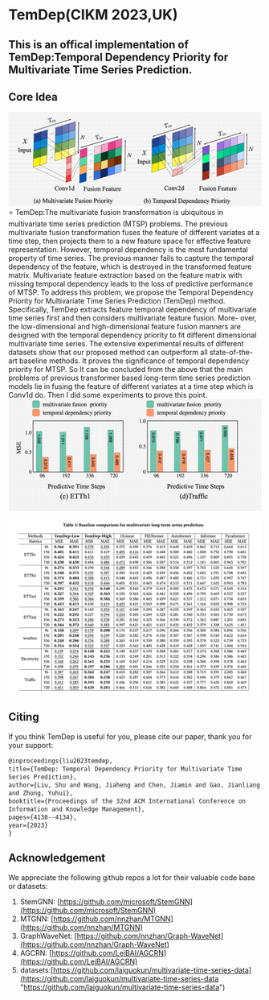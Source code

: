# TemDep(CIKM 2023,UK)

## This is an offical implementation of TemDep:**Temporal Dependency Priority for Multivariate Time Series Prediction.**

## Core Idea

![motivation](./fig/motivation.png)
⭐️ TemDep:The multivariate fusion transformation is ubiquitous in multivariate time series prediction (MTSP) problems. The previous multivariate fusion transformation fuses the feature of different variates at a time step, then projects them to a new feature space for effective feature representation. However, temporal dependency is the most fundamental property of time series. The previous manner fails to capture the temporal dependency of the feature, which is destroyed in the transformed feature matrix. Multivariate feature extraction based on the feature matrix with missing temporal dependency leads to the loss of predictive performance of MTSP. To address this problem, we propose the Temporal Dependency Priority for Multivariate Time Series Prediction (TemDep) method. Specifically, TemDep extracts feature temporal dependency of multivariate time series first and then considers multivariate feature fusion. More- over, the low-dimensional and high-dimensional feature fusion manners are designed with the temporal dependency priority to fit different dimensional multivariate time series. The extensive experimental results of different datasets show that our proposed method can outperform all state-of-the-art baseline methods. It proves the significance of temporal dependency priority for MTSP.
So It can be concluded from the above that the main problems of previous transformer based long-term time series prediction models lie in fusing the feature of different variates at a time step which is Conv1d do.
Then I did some experiments to prove this point.
![motivation_data](./fig/motivation_data.png)

![Result](./fig/Result.png)

## Citing

If you think TemDep is useful for you, please cite our paper, thank you for your support:

```
@inproceedings{liu2023temdep,
title={TemDep: Temporal Dependency Priority for Multivariate Time Series Prediction},
author={Liu, Shu and Wang, Jiaheng and Chen, Jiamin and Gao, Jianliang and Zhong, Yuhui},
booktitle={Proceedings of the 32nd ACM International Conference on Information and Knowledge Management},
pages={4130--4134},
year={2023}
}
```

## Acknowledgement

We appreciate the following github repos a lot for their valuable code base or datasets:

1. StemGNN: [https://github.com/microsoft/StemGNN](https://github.com/microsoft/StemGNN)
2. MTGNN: [https://github.com/nnzhan/MTGNN](https://github.com/nnzhan/MTGNN)
3. GraphWaveNet: [https://github.com/nnzhan/Graph-WaveNet](https://github.com/nnzhan/Graph-WaveNet)
4. AGCRN: [https://github.com/LeiBAI/AGCRN](https://github.com/LeiBAI/AGCRN)
5. datasets:[https://github.com/laiguokun/multivariate-time-series-data](https://github.com/laiguokun/multivariate-time-series-data "https://github.com/laiguokun/multivariate-time-series-data")

